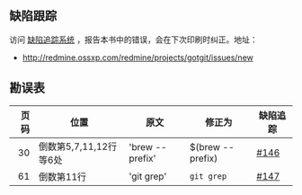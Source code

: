 
## 缺陷跟踪

访问 [缺陷追踪系统](http://redmine.ossxp.com/redmine/projects/gotgit/issues/new) ，报告本书中的错误，会在下次印刷时纠正。地址：

* <http://redmine.ossxp.com/redmine/projects/gotgit/issues/new>

## 勘误表

| 页码 | 位置                      | 原文                         | 修正为                       | 缺陷追踪                                             |
| ----:| ------------------------- | ---------------------------- | ---------------------------- | ---------------------------------------------------- |
|   30 | 倒数第5,7,11,12行等6处    | 'brew --prefix'              | $(brew --prefix)             | [#146](http://redmine.ossxp.com/redmine/issues/146)  |
|   61 | 倒数第11行                | 'git grep'                   | `git grep`                   | [#147](http://redmine.ossxp.com/redmine/issues/147)  |
